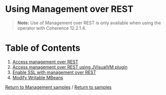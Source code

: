# Using Management over REST

> **Note:** Use of Management over REST is only available when using the
> operator with Coherence 12.2.1.4.

# Table of Contents

1. [Access management over REST](standard)
1. [Access management over REST using JVisualVM plugin](jvisualvm)
1. [Enable SSL with management over REST](ssl)
1. [Modify Writable MBeans](mbeans)

[Return to Management samples](../) / [Return to samples](../../README.md#list-of-samples)
